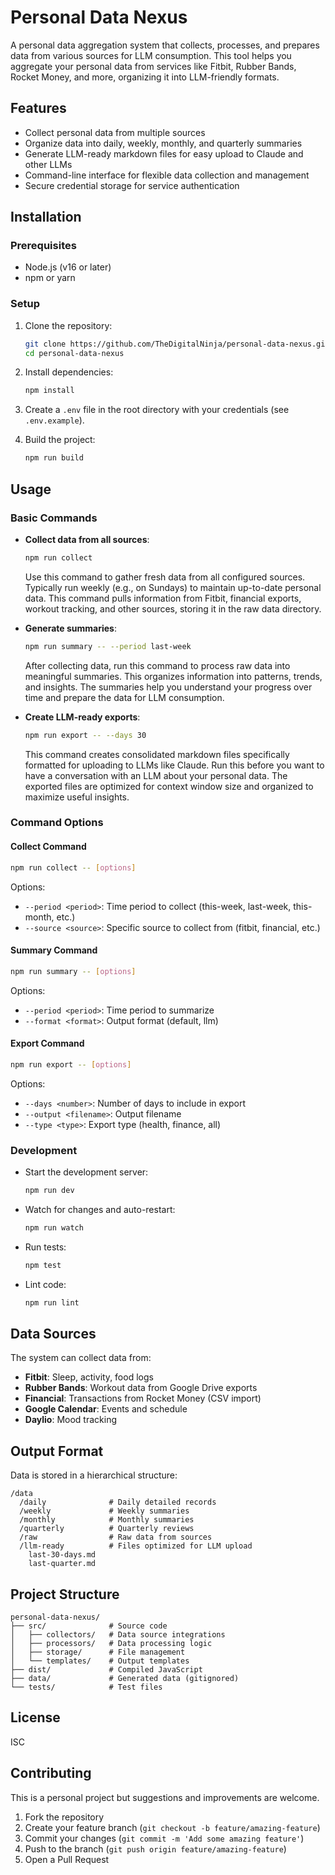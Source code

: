 # Personal Data Nexus

A personal data aggregation system that collects, processes, and prepares data from various sources for LLM consumption. This tool helps you aggregate your personal data from services like Fitbit, Rubber Bands, Rocket Money, and more, organizing it into LLM-friendly formats.

## Features

- Collect personal data from multiple sources
- Organize data into daily, weekly, monthly, and quarterly summaries
- Generate LLM-ready markdown files for easy upload to Claude and other LLMs
- Command-line interface for flexible data collection and management
- Secure credential storage for service authentication

## Installation

### Prerequisites

- Node.js (v16 or later)
- npm or yarn

### Setup

1. Clone the repository:
   ```bash
   git clone https://github.com/TheDigitalNinja/personal-data-nexus.git
   cd personal-data-nexus
   ```

2. Install dependencies:
   ```bash
   npm install
   ```

3. Create a `.env` file in the root directory with your credentials (see `.env.example`).

4. Build the project:
   ```bash
   npm run build
   ```

## Usage

### Basic Commands

- **Collect data from all sources**:
  ```bash
  npm run collect
  ```
  Use this command to gather fresh data from all configured sources. Typically run weekly (e.g., on Sundays) to maintain up-to-date personal data. This command pulls information from Fitbit, financial exports, workout tracking, and other sources, storing it in the raw data directory.

- **Generate summaries**:
  ```bash
  npm run summary -- --period last-week
  ```
  After collecting data, run this command to process raw data into meaningful summaries. This organizes information into patterns, trends, and insights. The summaries help you understand your progress over time and prepare the data for LLM consumption.

- **Create LLM-ready exports**:
  ```bash
  npm run export -- --days 30
  ```
  This command creates consolidated markdown files specifically formatted for uploading to LLMs like Claude. Run this before you want to have a conversation with an LLM about your personal data. The exported files are optimized for context window size and organized to maximize useful insights.

### Command Options

#### Collect Command

```bash
npm run collect -- [options]
```

Options:
- `--period <period>`: Time period to collect (this-week, last-week, this-month, etc.)
- `--source <source>`: Specific source to collect from (fitbit, financial, etc.)

#### Summary Command

```bash
npm run summary -- [options]
```

Options:
- `--period <period>`: Time period to summarize
- `--format <format>`: Output format (default, llm)

#### Export Command

```bash
npm run export -- [options]
```

Options:
- `--days <number>`: Number of days to include in export
- `--output <filename>`: Output filename
- `--type <type>`: Export type (health, finance, all)

### Development

- Start the development server:
  ```bash
  npm run dev
  ```

- Watch for changes and auto-restart:
  ```bash
  npm run watch
  ```

- Run tests:
  ```bash
  npm test
  ```

- Lint code:
  ```bash
  npm run lint
  ```

## Data Sources

The system can collect data from:

- **Fitbit**: Sleep, activity, food logs
- **Rubber Bands**: Workout data from Google Drive exports
- **Financial**: Transactions from Rocket Money (CSV import)
- **Google Calendar**: Events and schedule
- **Daylio**: Mood tracking

## Output Format

Data is stored in a hierarchical structure:

```
/data
  /daily              # Daily detailed records
  /weekly             # Weekly summaries
  /monthly            # Monthly summaries
  /quarterly          # Quarterly reviews
  /raw                # Raw data from sources
  /llm-ready          # Files optimized for LLM upload
    last-30-days.md
    last-quarter.md
```

## Project Structure

```
personal-data-nexus/
├── src/              # Source code
│   ├── collectors/   # Data source integrations
│   ├── processors/   # Data processing logic
│   ├── storage/      # File management
│   └── templates/    # Output templates
├── dist/             # Compiled JavaScript
├── data/             # Generated data (gitignored)
└── tests/            # Test files
```

## License

ISC

## Contributing

This is a personal project but suggestions and improvements are welcome.

1. Fork the repository
2. Create your feature branch (`git checkout -b feature/amazing-feature`)
3. Commit your changes (`git commit -m 'Add some amazing feature'`)
4. Push to the branch (`git push origin feature/amazing-feature`)
5. Open a Pull Request